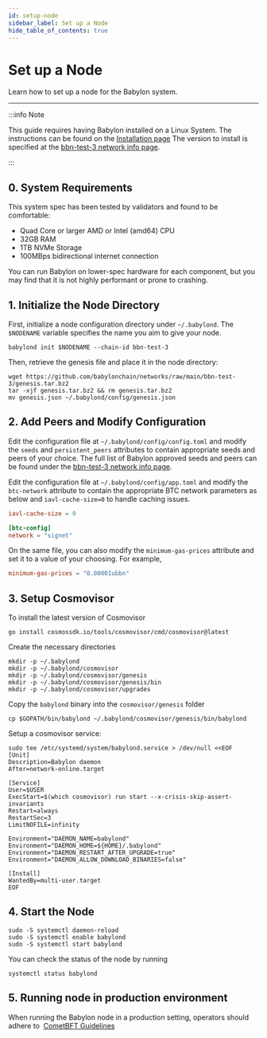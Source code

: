 ```yaml
---
id: setup-node
sidebar_label: Set up a Node
hide_table_of_contents: true
---
```


# Set up a Node

Learn how to set up a node for the Babylon system.

---

:::info Note

This guide requires having Babylon installed on a Linux System. The instructions
can be found on the [Installation page](/docs/user-guides/installation.md) The
version to install is specified at the [bbn-test-3 network info
page](https://github.com/babylonchain/networks/tree/main/bbn-test-3).

:::

## 0. System Requirements

This system spec has been tested by validators and found to be comfortable:

- Quad Core or larger AMD or Intel (amd64) CPU
- 32GB RAM
- 1TB NVMe Storage
- 100MBps bidirectional internet connection

You can run Babylon on lower-spec hardware for each component, but you may find
that it is not highly performant or prone to crashing.

## 1. Initialize the Node Directory

First, initialize a node configuration directory under `~/.babylond`. The
`$NODENAME` variable specifies the name you aim to give your node.

```console
babylond init $NODENAME --chain-id bbn-test-3
```

Then, retrieve the genesis file and place it in the node directory:

```console
wget https://github.com/babylonchain/networks/raw/main/bbn-test-3/genesis.tar.bz2
tar -xjf genesis.tar.bz2 && rm genesis.tar.bz2
mv genesis.json ~/.babylond/config/genesis.json
```

## 2. Add Peers and Modify Configuration

Edit the configuration file at `~/.babylond/config/config.toml` and modify the
`seeds` and `persistent_peers` attributes to contain appropriate seeds and peers
of your choice. The full list of Babylon approved seeds and peers can be found
under the [bbn-test-3 network info
page](https://github.com/babylonchain/networks/tree/main/bbn-test-3).

Edit the configuration file at `~/.babylond/config/app.toml` and modify the
`btc-network` attribute to contain the appropriate BTC network parameters as
below and `iavl-cache-size=0` to handle caching issues.

```toml
iavl-cache-size = 0

[btc-config]
network = "signet"
```

On the same file, you can also modify the `minimum-gas-prices` attribute and set
it to a value of your choosing. For example,

```toml
minimum-gas-prices = "0.00001ubbn"
```

## 3. Setup Cosmovisor

To install the latest version of Cosmovisor

```console
go install cosmossdk.io/tools/cosmovisor/cmd/cosmovisor@latest
```

Create the necessary directories

```console
mkdir -p ~/.babylond
mkdir -p ~/.babylond/cosmovisor
mkdir -p ~/.babylond/cosmovisor/genesis
mkdir -p ~/.babylond/cosmovisor/genesis/bin
mkdir -p ~/.babylond/cosmovisor/upgrades
```

Copy the `babylond` binary into the `cosmovisor/genesis` folder

```console
cp $GOPATH/bin/babylond ~/.babylond/cosmovisor/genesis/bin/babylond
```

Setup a cosmovisor service:

```console
sudo tee /etc/systemd/system/babylond.service > /dev/null <<EOF
[Unit]
Description=Babylon daemon
After=network-online.target

[Service]
User=$USER
ExecStart=$(which cosmovisor) run start --x-crisis-skip-assert-invariants
Restart=always
RestartSec=3
LimitNOFILE=infinity

Environment="DAEMON_NAME=babylond"
Environment="DAEMON_HOME=${HOME}/.babylond"
Environment="DAEMON_RESTART_AFTER_UPGRADE=true"
Environment="DAEMON_ALLOW_DOWNLOAD_BINARIES=false"

[Install]
WantedBy=multi-user.target
EOF
```

## 4. Start the Node

```console
sudo -S systemctl daemon-reload
sudo -S systemctl enable babylond
sudo -S systemctl start babylond
```

You can check the status of the node by running

```console
systemctl status babylond
```

## 5. Running node in production environment

When running the Babylon node in a production setting, operators should adhere to 
[CometBFT Guidelines](https://docs.cometbft.com/v0.38/core/running-in-production)

